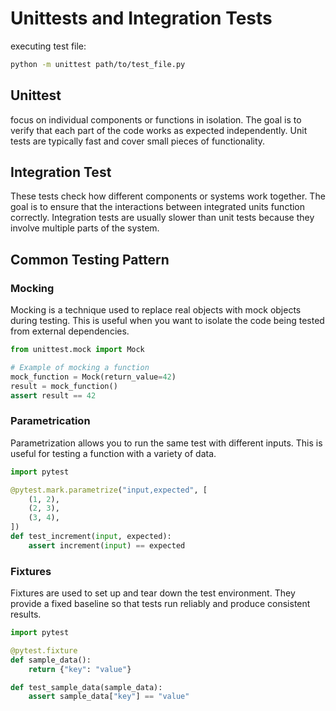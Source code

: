 # Unittests and Integration Tests

executing test file:

```bash
python -m unittest path/to/test_file.py
```

## Unittest

 focus on individual components or functions in isolation. The goal is to verify that each part of the code works as expected independently. Unit tests are typically fast and cover small pieces of functionality.

## Integration Test

These tests check how different components or systems work together. The goal is to ensure that the interactions between integrated units function correctly. Integration tests are usually slower than unit tests because they involve multiple parts of the system.

## Common Testing Pattern

### Mocking

Mocking is a technique used to replace real objects with mock objects during testing. This is useful when you want to isolate the code being tested from external dependencies.

```python
from unittest.mock import Mock

# Example of mocking a function
mock_function = Mock(return_value=42)
result = mock_function()
assert result == 42
```

### Parametrication

Parametrization allows you to run the same test with different inputs. This is useful for testing a function with a variety of data.

```python
import pytest

@pytest.mark.parametrize("input,expected", [
    (1, 2),
    (2, 3),
    (3, 4),
])
def test_increment(input, expected):
    assert increment(input) == expected
```

### Fixtures

Fixtures are used to set up and tear down the test environment. They provide a fixed baseline so that tests run reliably and produce consistent results.

```python
import pytest

@pytest.fixture
def sample_data():
    return {"key": "value"}

def test_sample_data(sample_data):
    assert sample_data["key"] == "value"
```
